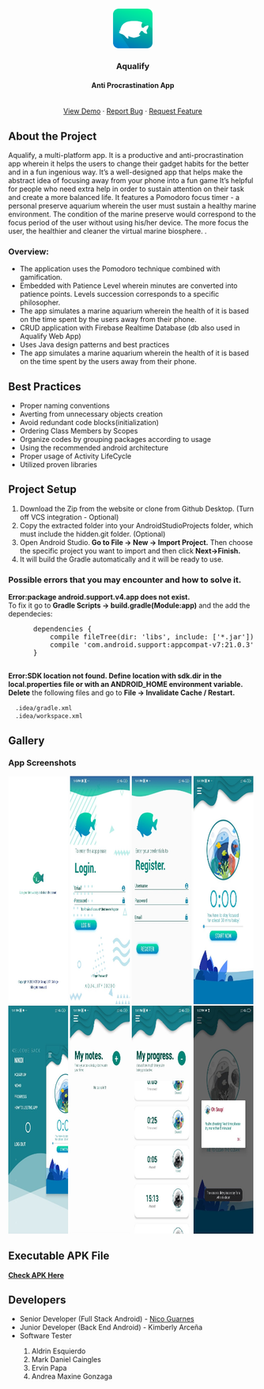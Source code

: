 <!-- PROJECT LOGO -->
<br />
<div align="center">
  <a href="https://github.com/othneildrew/Best-README-Template">
    <img src="assets/icon.png" alt="Logo" width="80" height="80">
  </a>

  <h3 align="center">Aqualify</h3>

  <p align="center">
    <h4 align="center">Anti Procrastination App</h4>
    <br />
    <a href="https://youtu.be/f29NcSyUpY0">View Demo</a>
    ·
    <a href="https://github.com/Kim-Arcena/Aqualify-App/issues">Report Bug</a>
    ·
    <a href="https://github.com/Kim-Arcena/Aqualify-App/issues">Request Feature</a>
  </p>
</div>

<div>
  <!-- ABOUT THE PROJECT -->
  <h2>About the Project</h2>

  <p>Aqualify, a multi-platform app. It is a productive and anti-procrastination app wherein it helps the users to change their gadget habits for the better and in a fun ingenious way. It’s a well-designed app that helps make the abstract idea of focusing away from your phone into a fun game It’s helpful for people who need extra help in order to sustain attention on their task and create a more balanced life. It features a Pomodoro focus timer - a personal preserve aquarium wherein the user must sustain a healthy marine environment. The condition of the marine preserve would correspond to the focus period of the user without using his/her device. The more focus the user, the healthier and cleaner the virtual marine biosphere.  .</p>

  <h3>Overview:</h3>

  <ul>
    <li>The application uses the Pomodoro technique combined with gamification.</li>
    <li>Embedded with Patience Level wherein minutes are converted into patience points. Levels succession corresponds to a specific philosopher.</li>
    <li>The app simulates a marine aquarium wherein the health of it is based on the time spent by the users away from their phone.</li>
    <li>CRUD application with Firebase Realtime Database (db also used in Aqualify Web App)</li>
    <li>Uses Java design patterns and best practices</li>
    <li>The app simulates a marine aquarium wherein the health of it is based on the time spent by the users away from their phone.</li>
  </ul>
</div>

<div>
  <!-- BEST PRACTICES -->
  <h2>Best Practices</h2>
    <ul>
      <li>Proper naming conventions</li>
      <li>Averting from unnecessary objects creation</li>
      <li>Avoid redundant code blocks(initialization)</li>
      <li>Ordering Class Members by Scopes</li>
      <li>Organize codes by grouping packages according to usage</li>
      <li>Using the recommended android architecture</li>
      <li>Proper usage of Activity LifeCycle</li>
      <li>Utilized proven libraries </li>
    </ul>
</div>

<div>
  <!-- PROJECT SETUP -->
  <h2>Project Setup</h2>
    <ol>
        <li>Download the Zip from the website or clone from Github Desktop. (Turn off VCS integration - Optional)</li>
        <li>Copy the extracted folder into your AndroidStudioProjects folder, which must include the hidden.git folder. (Optional)</li>
        <li>Open Android Studio.<b> Go to File -> New -> Import Project.</b> Then choose the specific project you want to import and then click <b> Next->Finish.</b></li>
        <li>It will build the Gradle automatically and it will be ready to use.</li>
    </ol>
    <h3>Possible errors that you may encounter and how to solve it.</h3>
    <p><b>Error:package android.support.v4.app does not exist. </b><br>To fix it go to <b>Gradle Scripts -> build.gradle(Module:app)</b> and the add the dependecies:</p>  
    <pre>
      dependencies {      
          compile fileTree(dir: 'libs', include: ['*.jar'])  
          compile 'com.android.support:appcompat-v7:21.0.3'  
      }
     </pre>
     <p><b>Error:SDK location not found. Define location with sdk.dir in the local.properties file or with an ANDROID_HOME environment variable.</b>
       <br><b>Delete</b> the following files and go to <b>File -> Invalidate Cache / Restart.</b></p>
     
      .idea/gradle.xml
      .idea/workspace.xml
     
 
</div>

<div>
  <!-- APP SCREENSHOT -->
  <h2>Gallery</h2>
  <h3>App Screenshots</h3>
  <img src="assets/splashScreen.png" alt="Splash Screen" width="24%" height="460">
  <img src="assets/login.png" alt="Login" width="24%" height="460" >
  <img src="assets/register.png" alt="Register" width="24%" height="460">
  <img src="assets/mainActivity.png" alt="Main Activity" width="24%" height="460">
  <br>
  <img src="assets/sidebarMenu.png" alt="Side Bar Menu" width="24%" height="460">
  <img src="assets/notes.png" alt="Notes" width="24%" height="460" >
  <img src="assets/progress.png" alt="Register" width="24%" height="460">
  <img src="assets/antiCheating.png" alt="Main Activity" width="24%" height="460">
  
</div>

<div>
  <!-- EXECUTABLE APK FILE -->
  <h2>Executable APK File</h2>
  <a href="https://drive.google.com/file/d/1K1RNDKyMZP82OgsK1RV09H3y1TGTz1TG/view?usp=sharing"><strong>Check APK Here</strong></a> 
  
</div>


<div>
  <!-- DEVELOPERS -->
  <h2>Developers</h2>
  <ul>
      <li>Senior Developer (Full Stack Android) - <a href="https://github.com/Nikkolas-Cage">Nico Guarnes</a> </li>
      <li>Junior Developer (Back End Android) - Kimberly Arceña </li>
      <li>Software Tester</li>
      <ol>
        <li>Aldrin Esquierdo</li>
        <li>Mark Daniel Caingles</li>
        <li>Ervin Papa</li>
        <li>Andrea Maxine Gonzaga</li>
      </ol>
    </ul>
</div>

